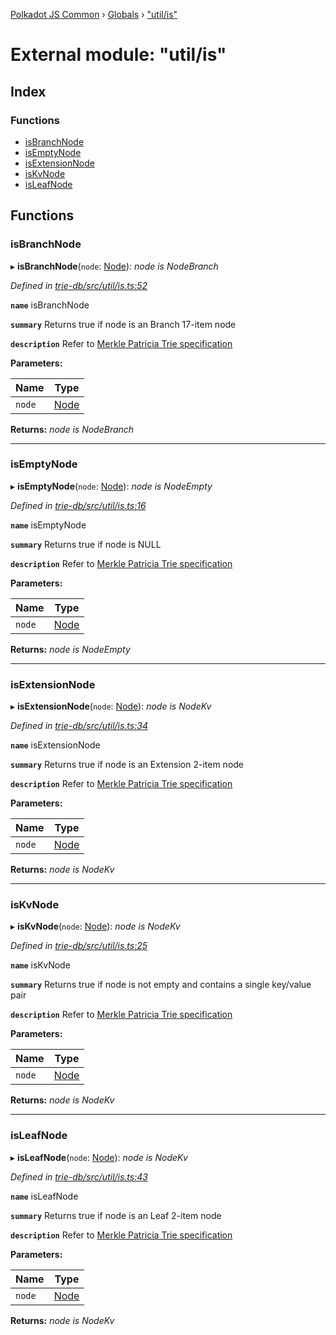 [Polkadot JS Common](../README.md) › [Globals](../globals.md) › ["util/is"](_util_is_.md)

# External module: "util/is"

## Index

### Functions

* [isBranchNode](_util_is_.md#isbranchnode)
* [isEmptyNode](_util_is_.md#isemptynode)
* [isExtensionNode](_util_is_.md#isextensionnode)
* [isKvNode](_util_is_.md#iskvnode)
* [isLeafNode](_util_is_.md#isleafnode)

## Functions

###  isBranchNode

▸ **isBranchNode**(`node`: [Node](_types_.md#node)): *node is NodeBranch*

*Defined in [trie-db/src/util/is.ts:52](https://github.com/polkadot-js/common/blob/b7635d7e/packages/trie-db/src/util/is.ts#L52)*

**`name`** isBranchNode

**`summary`** Returns true if node is an Branch 17-item node

**`description`** Refer to [Merkle Patricia Trie specification](https://github.com/ethereum/wiki/wiki/Patricia-Tree#optimization)

**Parameters:**

Name | Type |
------ | ------ |
`node` | [Node](_types_.md#node) |

**Returns:** *node is NodeBranch*

___

###  isEmptyNode

▸ **isEmptyNode**(`node`: [Node](_types_.md#node)): *node is NodeEmpty*

*Defined in [trie-db/src/util/is.ts:16](https://github.com/polkadot-js/common/blob/b7635d7e/packages/trie-db/src/util/is.ts#L16)*

**`name`** isEmptyNode

**`summary`** Returns true if node is NULL

**`description`** Refer to [Merkle Patricia Trie specification](https://github.com/ethereum/wiki/wiki/Patricia-Tree#optimization)

**Parameters:**

Name | Type |
------ | ------ |
`node` | [Node](_types_.md#node) |

**Returns:** *node is NodeEmpty*

___

###  isExtensionNode

▸ **isExtensionNode**(`node`: [Node](_types_.md#node)): *node is NodeKv*

*Defined in [trie-db/src/util/is.ts:34](https://github.com/polkadot-js/common/blob/b7635d7e/packages/trie-db/src/util/is.ts#L34)*

**`name`** isExtensionNode

**`summary`** Returns true if node is an Extension 2-item node

**`description`** Refer to [Merkle Patricia Trie specification](https://github.com/ethereum/wiki/wiki/Patricia-Tree#optimization)

**Parameters:**

Name | Type |
------ | ------ |
`node` | [Node](_types_.md#node) |

**Returns:** *node is NodeKv*

___

###  isKvNode

▸ **isKvNode**(`node`: [Node](_types_.md#node)): *node is NodeKv*

*Defined in [trie-db/src/util/is.ts:25](https://github.com/polkadot-js/common/blob/b7635d7e/packages/trie-db/src/util/is.ts#L25)*

**`name`** isKvNode

**`summary`** Returns true if node is not empty and contains a single key/value pair

**`description`** Refer to [Merkle Patricia Trie specification](https://github.com/ethereum/wiki/wiki/Patricia-Tree#optimization)

**Parameters:**

Name | Type |
------ | ------ |
`node` | [Node](_types_.md#node) |

**Returns:** *node is NodeKv*

___

###  isLeafNode

▸ **isLeafNode**(`node`: [Node](_types_.md#node)): *node is NodeKv*

*Defined in [trie-db/src/util/is.ts:43](https://github.com/polkadot-js/common/blob/b7635d7e/packages/trie-db/src/util/is.ts#L43)*

**`name`** isLeafNode

**`summary`** Returns true if node is an Leaf 2-item node

**`description`** Refer to [Merkle Patricia Trie specification](https://github.com/ethereum/wiki/wiki/Patricia-Tree#optimization)

**Parameters:**

Name | Type |
------ | ------ |
`node` | [Node](_types_.md#node) |

**Returns:** *node is NodeKv*
